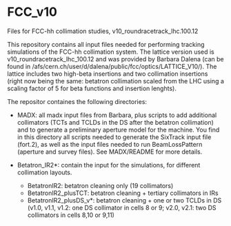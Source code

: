 # FCC_v10
Files for FCC-hh collimation studies, v10_roundracetrack_lhc.100.12

This repository contains all input files needed for performing tracking simulations of the FCC-hh collimation system.
The lattice version used is v10_roundracetrack_lhc_100.12 and was provided by Barbara Dalena (can be found in /afs/cern.ch/user/d/dalena/public/fcc/optics/LATTICE_V10/). 
The lattice includes two high-beta insertions and two collimation insertions (right now being the same: betatron collimation scaled from the LHC using a scaling factor of 5 for beta functions and insertion lenghts).

The repositor containes the following directories:

- MADX: all madx input files from Barbara, plus scripts to add additional collimators (TCTs and TCLDs in the DS after the betatron collimation) and to generate a preliminary aperture model for the machine. You find in this directory all scripts needed to generate the SixTrack input file (fort.2), as well as the input files needed to run BeamLossPattern (aperture and survey files). See MADX/README for more details.

- Betatron_IR2*: contain the input for the simulations, for different collimation layouts.
  * BetatronIR2: betatron cleaning only (19 collimators)
  * BetatronIR2_plusTCT: betatron cleaning + tertiary collimators in IRs
  * BetatronIR2_plusDS_v*: betatron cleaning + one or two TCLDs in DS (v1.0, v1.1, v1.2: one DS collimator in cells 8 or 9; v2.0, v2.1: two DS collimators in cells 8,10 or 9,11)




